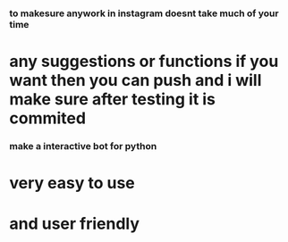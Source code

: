 
### to makesure anywork in instagram doesnt take much of your time 
# any suggestions or functions if you want then you can push and i will make sure after testing it is commited
### make a interactive bot for python

# very easy to use 
# and user friendly 
